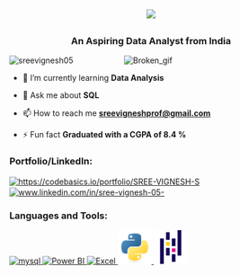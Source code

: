<h1 align="center">
    <img src="https://readme-typing-svg.herokuapp.com/?font=Righteous&size=35&center=true&vCenter=true&width=500&height=70&duration=4000&lines=Hi+There!+👋;+I'm+Sree+Vignesh!;" />
</h1>
</h1>
<h3 align="center">An Aspiring Data Analyst from India</h3>
<img align="right" alt="Broken_gif" width="300" src="https://cdn.dribbble.com/users/43762/screenshots/1193020/line-graph-dribbbble.gif">

<p align="left"> <img src="https://komarev.com/ghpvc/?username=sreevignesh05&label=Profile%20views&color=0e75b6&style=flat" alt="sreevignesh05" /> </p>

- 🌱 I’m currently learning **Data Analysis**

- 💬 Ask me about **SQL**

- 📫 How to reach me **sreevigneshprof@gmail.com**

- ⚡ Fun fact **Graduated with a CGPA of 8.4 %**

<h3 align="left">Portfolio/LinkedIn:</h3>
<p align="left">
<a href="https://codebasics.io/portfolio/SREE-VIGNESH-S" target="blank"><img align="center" src="https://img.icons8.com/?size=100&id=B2kE1iYkRIiw&format=png&color=000000" alt="https://codebasics.io/portfolio/SREE-VIGNESH-S" height="75" width="75" /></a> 
<a href="https://www.linkedin.com/in/sree-vignesh-05-/" target="blank"><img align="center" src="https://raw.githubusercontent.com/rahuldkjain/github-profile-readme-generator/master/src/images/icons/Social/linked-in-alt.svg" alt="www.linkedin.com/in/sree-vignesh-05-" height="50" width="50" /></a>
</p>

<h3 align="left">Languages and Tools:</h3>
<p align="left"> <a href="https://www.mysql.com/" target="_blank" rel="noreferrer"> <img src="https://skillicons.dev/icons?i=mysql" alt="mysql" width="60" height="60"/> </a> <a href="https://github.com/sreevignesh05/Business-Insights-360" target="_blank" rel="noreferrer"> <img src="https://img.icons8.com/?size=100&id=3sGOUDo9nJ4k&format=png&color=000000" alt="Power BI" width="60" height="60"/> </a> <a href="https://github.com/sreevignesh05/Sales-analytics" target="_blank" rel="noreferrer"> <img src="https://img.icons8.com/?size=100&id=UECmBSgBOvPT&format=png&color=000000" alt="Excel" width="60" height="60"/> </a> <a href="https://www.python.org" target="_blank" rel="noreferrer"> <img src="https://raw.githubusercontent.com/devicons/devicon/master/icons/python/python-original.svg" alt="python" width="60" height="60"/> </a>  <a href="https://pandas.pydata.org/" target="_blank" rel="noreferrer"> <img src="https://raw.githubusercontent.com/devicons/devicon/2ae2a900d2f041da66e950e4d48052658d850630/icons/pandas/pandas-original.svg" alt="pandas" width="60" height="60"/> </a>   </p> 
